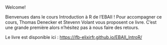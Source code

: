 Welcome! 

Bienvenues dans le cours Introduction à R de l’EBAII ! Pour accompagner ce cours, Thomas Denecker et Stevenn Volant vous proposent ce livre. C’est une grande première alors n’hésitez pas à nous faire des retours.

Le livre est disponible ici : https://ifb-elixirfr.github.io/EBAII_IntroR/ 
